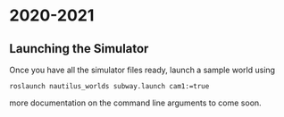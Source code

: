 # 2020-2021

## Launching the Simulator

Once you have all the simulator files ready, launch a sample world using

```
roslaunch nautilus_worlds subway.launch cam1:=true
```

more documentation on the command line arguments to come soon.